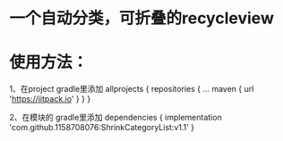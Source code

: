 # 一个自动分类，可折叠的recycleview

# 使用方法：
1、在project gradle里添加
allprojects {
		repositories {
			...
			maven { url 'https://jitpack.io' }
		}
	}

2、在模块的 gradle里添加
dependencies {
	        implementation 'com.github.1158708076:ShrinkCategoryList:v1.1'
	}
